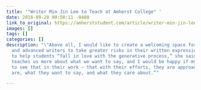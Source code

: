 ```yaml
---
title: '"Writer Min Jin Lee to Teach at Amherst College" '
date: 2018-09-28 00:50:11 -0400
link_to_original: https://amherststudent.com/article/writer-min-jin-lee-to-teach-at-college
images: []
tags: []
categories: []
description: "\"Above all, I would like to create a welcoming space for non-writers
  and advanced writers to take greater risks in their written expression.” She hopes
  to help students “fall in love with the generative process,” she said. “Each draft
  teaches us more about what we want to say, and I would be happy if my students learned
  to see that in their work — that with their efforts, they are approaching who they
  are, what they want to say, and what they care about.”"

---
```


